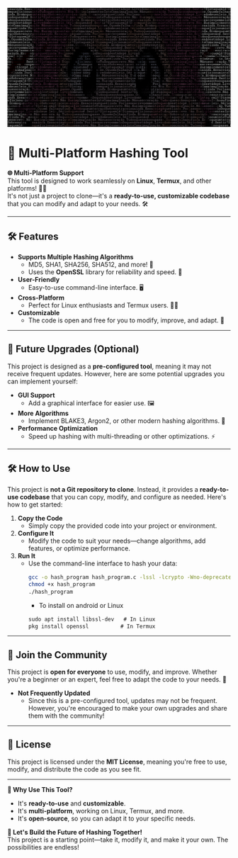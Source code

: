 ![Hashing Tool Logo](banner.png)

# 🔐 Multi-Platform Hashing Tool

**🌐 Multi-Platform Support**  
This tool is designed to work seamlessly on **Linux**, **Termux**, and other platforms! 🐧📱  
It's not just a project to clone—it's a **ready-to-use, customizable codebase** that you can modify and adapt to your needs. 🛠️  

---

## 🛠️ Features  
- **Supports Multiple Hashing Algorithms**  
  - MD5, SHA1, SHA256, SHA512, and more! 🔑  
  - Uses the **OpenSSL** library for reliability and speed. 🚀  
- **User-Friendly**  
  - Easy-to-use command-line interface. 🖥️  
- **Cross-Platform**  
  - Perfect for Linux enthusiasts and Termux users. 🐧📱  
- **Customizable**  
  - The code is open and free for you to modify, improve, and adapt. 🧩  

---

## 🚀 Future Upgrades (Optional)  
This project is designed as a **pre-configured tool**, meaning it may not receive frequent updates. However, here are some potential upgrades you can implement yourself:  
- **GUI Support**  
  - Add a graphical interface for easier use. 🖼️  
- **More Algorithms**  
  - Implement BLAKE3, Argon2, or other modern hashing algorithms. 🔐  
- **Performance Optimization**  
  - Speed up hashing with multi-threading or other optimizations. ⚡  

---

## 🛠️ How to Use  
This project is **not a Git repository to clone**. Instead, it provides a **ready-to-use codebase** that you can copy, modify, and configure as needed. Here's how to get started:  

1. **Copy the Code**  
   - Simply copy the provided code into your project or environment.  
2. **Configure It**  
   - Modify the code to suit your needs—change algorithms, add features, or optimize performance.  
3. **Run It**  
   - Use the command-line interface to hash your data:  
     ```bash  
     gcc -o hash_program hash_program.c -lssl -lcrypto -Wno-deprecated-declarations
     chmod +x hash_program
     ./hash_program
     ```
     - To install on android or Linux
     ```
     sudo apt install libssl-dev   # In Linux
     pkg install openssl          # In Termux
     ```
---

## 🤝 Join the Community  
This project is **open for everyone** to use, modify, and improve. Whether you're a beginner or an expert, feel free to adapt the code to your needs. 🌟  
- **Not Frequently Updated**  
  - Since this is a pre-configured tool, updates may not be frequent. However, you're encouraged to make your own upgrades and share them with the community!  

---

## 📜 License  
This project is licensed under the **MIT License**, meaning you're free to use, modify, and distribute the code as you see fit.  

---

**🌟 Why Use This Tool?**  
- It's **ready-to-use** and **customizable**.  
- It's **multi-platform**, working on Linux, Termux, and more.  
- It's **open-source**, so you can adapt it to your specific needs.  

**🚀 Let's Build the Future of Hashing Together!**  
This project is a starting point—take it, modify it, and make it your own. The possibilities are endless!  
